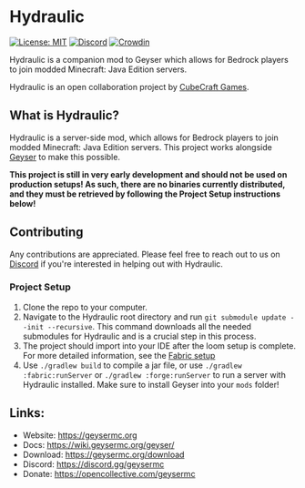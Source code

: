 # Hydraulic

[![License: MIT](https://img.shields.io/badge/license-MIT-blue.svg)](LICENSE)
[![Discord](https://img.shields.io/discord/613163671870242838.svg?color=%237289da&label=discord)](https://discord.gg/geysermc)
[![Crowdin](https://badges.crowdin.net/geyser/localized.svg)](https://translate.geysermc.org/)

Hydraulic is a companion mod to Geyser which allows for Bedrock players to join modded Minecraft: Java Edition servers. 

Hydraulic is an open collaboration project by [CubeCraft Games](https://cubecraft.net).

## What is Hydraulic?
Hydraulic is a server-side mod, which allows for Bedrock players to join modded Minecraft: Java Edition servers. This project works alongside [Geyser](https://github.com/GeyserMC/Geyser) to make this possible.

**This project is still in very early development and should not be used on production setups! As such, there are no binaries currently distributed, and they must be retrieved by following the Project Setup instructions below!**

## Contributing
Any contributions are appreciated. Please feel free to reach out to us on [Discord](http://discord.geysermc.org/) if
you're interested in helping out with Hydraulic.

### Project Setup
1. Clone the repo to your computer.
2. Navigate to the Hydraulic root directory and run `git submodule update --init --recursive`. This command downloads all the needed submodules for Hydraulic and is a crucial step in this process.
3. The project should import into your IDE after the loom setup is complete. For more detailed information, see the [Fabric setup](https://fabricmc.net/wiki/tutorial:setup)
4. Use `./gradlew build` to compile a jar file, or use `./gradlew :fabric:runServer` or `./gradlew :forge:runServer` to run a server with Hydraulic installed. Make sure to install Geyser into your `mods` folder!

## Links:
- Website: https://geysermc.org
- Docs: https://wiki.geysermc.org/geyser/
- Download: https://geysermc.org/download
- Discord: https://discord.gg/geysermc
- Donate: https://opencollective.com/geysermc